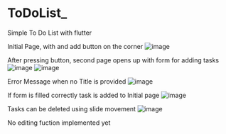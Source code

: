 # ToDoList_
Simple To Do List with flutter

Initial Page, with and add button on the corner
![image](https://github.com/Lucas-SouzaCarvalho/ToDoList_/assets/115093132/508f6f5a-82e7-4245-a92e-a7a5dad6ddb6)

After pressing button, second page opens up with form for adding tasks
![image](https://github.com/Lucas-SouzaCarvalho/ToDoList_/assets/115093132/30d7c420-0b09-4ba4-bf4c-13ef293f0213)
![image](https://github.com/Lucas-SouzaCarvalho/ToDoList_/assets/115093132/c93ba040-e5b5-442b-853a-9638f5fbd559)

Error Message when no Title is provided
![image](https://github.com/Lucas-SouzaCarvalho/ToDoList_/assets/115093132/5c111700-b63d-4eff-aefe-f681c0fefbe2)

If form is filled correctly task is added to Initial page
![image](https://github.com/Lucas-SouzaCarvalho/ToDoList_/assets/115093132/916ea58f-9e0f-4b33-bf17-af3ae30db7d9)

Tasks can be deleted using slide movement
![image](https://github.com/Lucas-SouzaCarvalho/ToDoList_/assets/115093132/ed411a15-7232-4f51-bd96-79d7335820c1)

No editing fuction implemented yet
